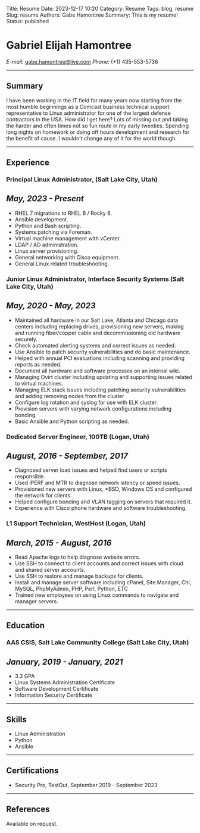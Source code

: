Title: Resume
Date: 2023-12-17 10:20
Category: Resume
Tags: blog, resume
Slug: resume
Authors: Gabe Hamontree
Summary: This is my resume!
Status: published

# Gabriel Elijah Hamontree
*E-mail:* gabe.hamontree@live.com 
*Phone:* (+1) 435-553-5736

---

## Summary 
I have been working in the IT field for many years now starting from the most humble beginnings as a Comcast business technical support representative to Linux administrator for one of the largest defense contractors in the USA.  How did I get here?  Lots of missing out and taking the harder and often times not so fun route in my early twenties.  Spending long nights on homework or doing off hours development and research for the benefit of cause.  I wouldn't change any of it for the world though.

---
    
## Experience

### Principal Linux Administrator, (Salt Lake City, Utah)
*May, 2023 - Present*
- 
- RHEL 7 migrations to RHEL 8 / Rocky 8.
- Ansible development.
- Python and Bash scripting.
- Systems patching via Foreman.
- Virtual machine management with vCenter.
- LDAP / AD administration.
- Linux server provisioning.
- General networking with Cisco equipment.
- General Linux related troubleshooting.

### Junior Linux Administrator, Interface Security Systems (Salt Lake City, Utah)
*May, 2020 - May, 2023*
-
- Maintained all hardware in our Salt Lake, Atlanta and Chicago data centers including replacing drives, provisioning new servers, making and running fiber/copper cable and decommissioning old hardware securely.
- Check automated alerting systems and correct issues as needed.
- Use Ansible to patch security vulnerabilities and do basic maintenance.
- Helped with annual PCI evaluations including scanning and providing reports as needed.
- Document all hardware and software processes on an internal wiki.
- Managing Ovirt cluster including updating and supporting issues related to virtual machines.
- Managing ELK stack issues including patching security vulnerabilities and adding removing nodes from the cluster
- Configure log rotation and syslog for use with ELK cluster.
- Provision servers with varying network configurations including bonding.
- Basic Ansible and Python scripting as needed.

### Dedicated Server Engineer, 100TB (Logan, Utah)
*August, 2016 - September, 2017*
- 
- Diagnosed server load issues and helped find users or scripts responsible.
- Used IPERF and MTR to diagnose network latency or speed issues.
- Provisioned new servers with Linux, *BSD, Windows OS and configured the network for clients.
- Helped configure bonding and VLAN tagging on servers that required it.
- Experience with Cisco phone hardware and software troubleshooting.

### L1 Support Technician, WestHost (Logan, Utah)
*March, 2015 - August, 2016*
- 
- Read Apache logs to help diagnose website errors.
- Use SSH to connect to client accounts and correct issues with cloud and shared server accounts.
- Use SSH to restore and manage backups for clients.
- Install and manage server software including cPanel, Site Manager, Chi, MySQL, PhpMyAdmin, PHP, Perl, Python, ETC
- Trained new employees on using Linux commands to navigate and manager servers.
---

## Education

### AAS CSIS, Salt Lake Community College (Salt Lake City, Utah)
*January, 2019 - January, 2021*
-
- 3.3 GPA
- Linux Systems Administration Certificate
- Software Development Certificate
- Information Security Certificate

---

## Skills

- Linux Administration
- Python
- Ansible

---

## Certifications

- Security Pro, TestOut, September 2019 - September 2023 

---

## References

Available on request.